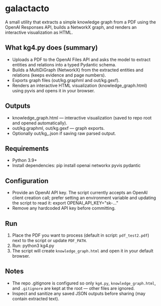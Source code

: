 # galactacto

A small utility that extracts a simple knowledge graph from a PDF using the OpenAI Responses API, builds a NetworkX graph, and renders an interactive visualization as HTML.

## What kg4.py does (summary)
- Uploads a PDF to the OpenAI Files API and asks the model to extract entities and relations into a typed Pydantic schema.
- Builds a MultiDiGraph (NetworkX) from the extracted entities and relations (keeps evidence and page numbers).
- Exports graph files (out/kg.graphml and out/kg.gexf).
- Renders an interactive HTML visualization (knowledge_graph.html) using pyvis and opens it in your browser.

## Outputs
- knowledge_graph.html — interactive visualization (saved to repo root and opened automatically).
- out/kg.graphml, out/kg.gexf — graph exports.
- Optionally out/kg_<timestamp>.json if saving raw parsed output.

## Requirements
- Python 3.9+
- Install dependencies:
  pip install openai networkx pyvis pydantic

## Configuration
- Provide an OpenAI API key. The script currently accepts an OpenAI client creation call; prefer setting an environment variable and updating the script to read it:
  export OPENAI_API_KEY="sk-..."
- Remove any hardcoded API key before committing.

## Run
1. Place the PDF you want to process (default in script: `pdf_test2.pdf`) next to the script or update `PDF_PATH`.
2. Run:
   python3 kg4.py
3. The script will create `knowledge_graph.html` and open it in your default browser.

## Notes
- The repo .gitignore is configured so only `kg4.py`, `knowledge_graph.html`, and `.gitignore` are kept at the root — other files are ignored.
- Inspect and sanitize any saved JSON outputs before sharing (may contain extracted text).